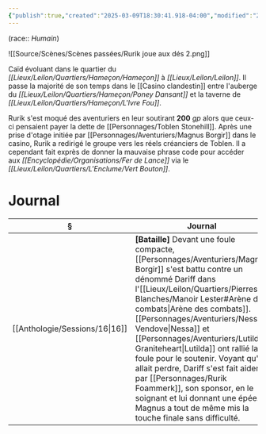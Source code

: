 ```yaml
---
{"publish":true,"created":"2025-03-09T18:30:41.918-04:00","modified":"2025-03-10T16:07:42.000-04:00","cssclasses":""}
---
```



(race:: *Humain*)

![[Source/Scènes/Scènes passées/Rurik joue aux dés 2.png]]

Caïd évoluant dans le quartier du *[[Lieux/Leilon/Quartiers/Hameçon/Hameçon]]* à *[[Lieux/Leilon/Leilon]]*. Il passe la majorité de son temps dans le [[Casino clandestin]] entre l'auberge du *[[Lieux/Leilon/Quartiers/Hameçon/Poney Dansant]]* et la taverne de *[[Lieux/Leilon/Quartiers/Hameçon/L'Ivre Fou]]*.

Rurik s'est moqué des aventuriers en leur soutirant **200** *gp* alors que ceux-ci pensaient payer la dette de [[Personnages/Toblen Stonehill]]. Après une prise d'otage initiée par [[Personnages/Aventuriers/Magnus Borgir]] dans le casino, Rurik a redirigé le groupe vers les réels créanciers de Toblen. Il a cependant fait exprès de donner la mauvaise phrase code pour accéder aux *[[Encyclopédie/Organisations/Fer de Lance]]* via le *[[Lieux/Leilon/Quartiers/L'Enclume/Vert Bouton]]*.

# Journal
| §                                 | Journal                                                                                                                                                                                                                                                                                                                                                                                                                                                          |
| --------------------------------- | ---------------------------------------------------------------------------------------------------------------------------------------------------------------------------------------------------------------------------------------------------------------------------------------------------------------------------------------------------------------------------------------------------------------------------------------------------------------- |
| [[Anthologie/Sessions/16\|16]] | **[Bataille]** Devant une foule compacte, [[Personnages/Aventuriers/Magnus Borgir]] s'est battu contre un dénommé Dariff dans l'[[Lieux/Leilon/Quartiers/Pierres Blanches/Manoir Lester#Arène des combats\|Arène des combats]]. [[Personnages/Aventuriers/Nessa Vendove\|Nessa]] et [[Personnages/Aventuriers/Lutilda Graniteheart\|Lutilda]] ont rallié la foule pour le soutenir. Voyant qu'il allait perdre, Dariff s'est fait aider par [[Personnages/Rurik Foammerk]], son sponsor, en le soignant et lui donnant une épée. Magnus a tout de même mis la touche finale sans difficulté. |

